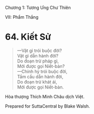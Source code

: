  

Chương 1: Tương Ưng Chư Thiên

VII: Phẩm Thắng

# 64\. Kiết Sử

> —Vật gì trói buộc đời?  
> Vật gì dẫn hành đời?  
> Do đoạn trừ pháp gì,  
> Mới được gọi Niết-bàn?  
> —Chính hỷ trói buộc đời,  
> Tầm cầu dẫn hành đời,  
> Do đoạn trừ khát ái,  
> Mới được gọi Niết-bàn.

Hòa thượng Thích Minh Châu dịch Việt.

Prepared for SuttaCentral by Blake Walsh.